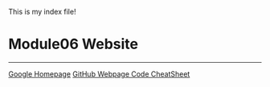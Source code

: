 This is my index file! 

# Module06 Website
--- 
[Google Homepage](https://www.google.com "Google's Homepage") 
[GitHub Webpage Code CheatSheet](https://github.com/adam-p/markdown-here/wiki/Markdown-Cheatsheet)
